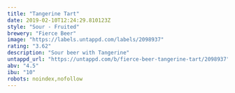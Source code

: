```yaml
---
title: "Tangerine Tart"
date: 2019-02-10T12:24:29.810123Z
style: "Sour - Fruited"
brewery: "Fierce Beer"
image: "https://labels.untappd.com/labels/2098937"
rating: "3.62"
description: "Sour beer with Tangerine"
untappd_url: "https://untappd.com/b/fierce-beer-tangerine-tart/2098937"
abv: "4.5"
ibu: "10"
robots: noindex,nofollow
---
```

